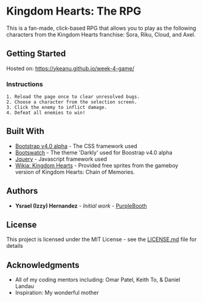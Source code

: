 # Kingdom Hearts: The RPG

This is a fan-made, click-based RPG that allows you to play as the following characters from the Kingdom Hearts franchise: Sora, Riku, Cloud, and Axel.

## Getting Started

Hosted on: https://ykeanu.github.io/week-4-game/

### Instructions

```
1. Reload the page once to clear unresolved bugs.
2. Choose a character from the selection screen.
3. Click the enemy to inflict damage.
4. Defeat all enemies to win!
```


## Built With

* [Bootstrap v4.0 alpha](https://v4-alpha.getbootstrap.com/) - The CSS framework used 
* [Bootswatch](https://bootswatch.com/) - The theme 'Darkly' used for Boostrap v4.0 alpha
* [Jquery](https://jquery.com/) - Javascript framework used
* [Wikia: Kingdom Hearts](http://kingdomhearts.wikia.com/wiki/The_Keyhole) - Provided free sprites from the gameboy version of Kingdom Hearts: Chain of Memories. 

## Authors

* **Ysrael (Izzy) Hernandez** - *Initial work* - [PurpleBooth](https://github.com/ykeanu)

## License

This project is licensed under the MIT License - see the [LICENSE.md](LICENSE.md) file for details

## Acknowledgments

* All of my coding mentors including: Omar Patel, Keith To, & Daniel Landau
* Inspiration: My wonderful mother